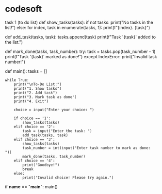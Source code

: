 # codesoft
 task 1 (to do list)
 def show_tasks(tasks):
    if not tasks:
        print("No tasks in the list!")
    else:
        for index, task in enumerate(tasks, 1):
            print(f"{index}. {task}")

def add_task(tasks, task):
    tasks.append(task)
    print(f"Task '{task}' added to the list.")

def mark_done(tasks, task_number):
    try:
        task = tasks.pop(task_number - 1)
        print(f"Task '{task}' marked as done!")
    except IndexError:
        print("Invalid task number!")

def main():
    tasks = []
    
    while True:
        print("\nTo-Do List:")
        print("1. Show tasks")
        print("2. Add task")
        print("3. Mark task as done")
        print("4. Exit")

        choice = input("Enter your choice: ")

        if choice == '1':
            show_tasks(tasks)
        elif choice == '2':
            task = input("Enter the task: ")
            add_task(tasks, task)
        elif choice == '3':
            show_tasks(tasks)
            task_number = int(input("Enter task number to mark as done: "))
            mark_done(tasks, task_number)
        elif choice == '4':
            print("Goodbye!")
            break
        else:
            print("Invalid choice! Please try again.")

if __name__ == "__main__":
    main()


